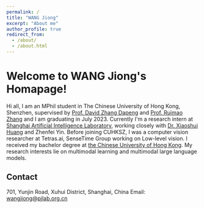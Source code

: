 ```yaml
---
permalink: /
title: "WANG Jiong"
excerpt: "About me"
author_profile: true
redirect_from: 
  - /about/
  - /about.html
---
```

<!-- 
This is the front page of a website that is powered by the [academicpages template](https://github.com/academicpages/academicpages.github.io) and hosted on GitHub pages. [GitHub pages](https://pages.github.com) is a free service in which websites are built and hosted from code and data stored in a GitHub repository, automatically updating when a new commit is made to the respository. This template was forked from the [Minimal Mistakes Jekyll Theme](https://mmistakes.github.io/minimal-mistakes/) created by Michael Rose, and then extended to support the kinds of content that academics have: publications, talks, teaching, a portfolio, blog posts, and a dynamically-generated CV. You can fork [this repository](https://github.com/academicpages/academicpages.github.io) right now, modify the configuration and markdown files, add your own PDFs and other content, and have your own site for free, with no ads! An older version of this template powers my own personal website at [stuartgeiger.com](http://stuartgeiger.com), which uses [this Github repository](https://github.com/staeiou/staeiou.github.io). -->
Welcome to WANG Jiong's Homapage!
======
Hi all, I am an MPhil student in The Chinese University of Hong Kong, Shenzhen, supervised by [Prof. David Zhang Dapeng](https://www4.comp.polyu.edu.hk/~csdzhang/) and [Prof. Ruimao Zhang](http://www.zhangruimao.site/) and I am graduating in July 2023. Currently I'm a research intern at [Shanghai Artificial Intelligence Laboratory](https://www.shlab.org.cn/), working closely with [Dr. Xiaoshui Huang](https://xiaoshuihuang.github.io/) and Zhenfei Yin. 
Before joining CUHKSZ, I was a computer vision researcher at Tetras.ai, SenseTime Group working on Low-level vision. I received my bachelor degree at [the Chinese University of Hong Kong](https://www.cuhk.edu.hk).
My research interests lie on multimodal learning and multimodal large language models. 


<!-- Projects
======
1. Register a GitHub account if you don't have one and confirm your e-mail (required!)
1. Fork [this repository](https://github.com/academicpages/academicpages.github.io) by clicking the "fork" button in the top right. 
1. Go to the repository's settings (rightmost item in the tabs that start with "Code", should be below "Unwatch"). Rename the repository "[your GitHub username].github.io", which will also be your website's URL.
1. Set site-wide configuration and create content & metadata (see below -- also see [this set of diffs](http://archive.is/3TPas) showing what files were changed to set up [an example site](https://getorg-testacct.github.io) for a user with the username "getorg-testacct")
1. Upload any files (like PDFs, .zip files, etc.) to the files/ directory. They will appear at https://[your GitHub username].github.io/files/example.pdf.  
1. Check status by going to the repository settings, in the "GitHub pages" section -->

Contact
------
701, Yunjin Road, Xuhui District, Shanghai, China
Email: wangjiong@pjlab.org.cn